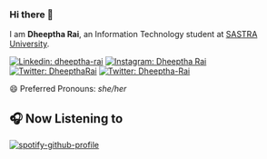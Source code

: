 ### Hi there 👋

I am **Dheeptha Rai**, an Information Technology student at [SASTRA University](https://www.sastra.edu/). 

<a href="https://www.linkedin.com/in/dheeptha-rai-63102491/"><img src="https://img.shields.io/badge/Dheeptha Rai%20-%230077B5.svg?&style=for-the-badge&logo=linkedin&logoColor=white" alt="Linkedin: dheeptha-rai"/></a>
<a href="https://www.instagram.com/dheeptharai/"><img src="https://img.shields.io/badge/dheeptharai%20-%23E4405F.svg?&style=for-the-badge&logo=Instagram&logoColor=white" alt="Instagram: Dheeptha Rai" /></a>
<a href="https://twitter.com/DheepthaRai"><img src="https://img.shields.io/badge/DheepthaRai%20-%231DA1F2.svg?&style=for-the-badge&logo=Twitter&logoColor=white" alt="Twitter: DheepthaRai" /></a>
<a href="https://discord.com/channels/@me"><img src="https://img.shields.io/badge/Dheeptha Rai#8461-%237289DA.svg?style=for-the-badge&logo=discord&logoColor=white)" alt="Twitter: Dheeptha-Rai" /></a>

😄 Preferred Pronouns: *she/her*

## 🎧 Now Listening to
[![spotify-github-profile](https://spotify-github-profile.vercel.app/api/view?uid=31bni4ol6owamrrttxhwml6hkhya&cover_image=true&theme=natemoo-re)](https://spotify-github-profile.vercel.app/api/view?uid=31bni4ol6owamrrttxhwml6hkhya&redirect=true)


<!--
- 🔭 I’m currently working on ...
- 🌱 I’m currently learning ...
- 👯 I’m looking to collaborate on ...
- 🤔 I’m looking for help with ...
- 💬 Ask me about ...
- 📫 How to reach me: ...
- 😄 Pronouns: ...
- ⚡ Fun fact: ...
-->
